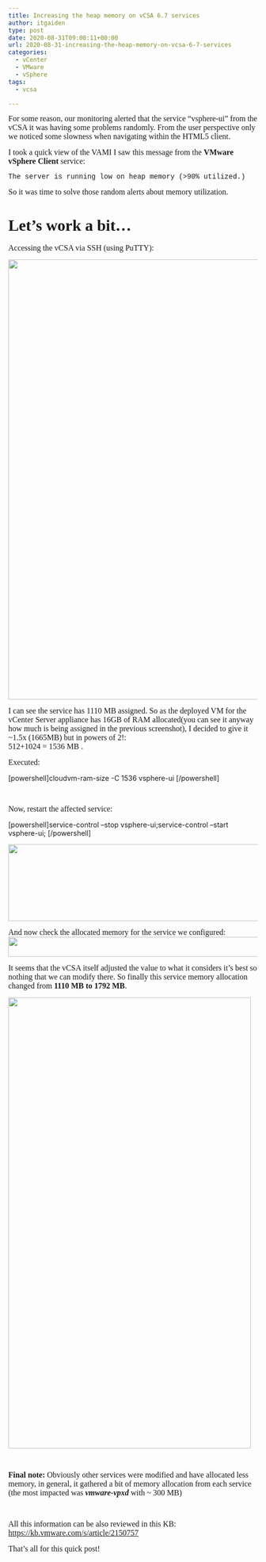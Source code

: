 ```yaml
---
title: Increasing the heap memory on vCSA 6.7 services
author: itgaiden
type: post
date: 2020-08-31T09:00:11+00:00
url: 2020-08-31-increasing-the-heap-memory-on-vcsa-6-7-services
categories:
  - vCenter
  - VMware
  - vSphere
tags:
  - vcsa

---
```

<span style="font-family: Nunito; font-size: 16px;">For some reason, our monitoring alerted that the service “vsphere-ui” from the vCSA it was having some problems randomly. From the user perspective only we noticed some slowness when navigating within the HTML5 client.</span>

<span style="font-family: Nunito; font-size: 16px;">I took a quick view of the VAMI I saw this message from the <strong>VMware vSphere Client</strong> service:</span>

<span style="font-family: courier new, courier;">The server is running low on heap memory (>90% utilized.)</span>

<span style="font-family: Nunito; font-size: 16px;">So it was time to solve those random alerts about memory utilization.</span>

# 

# <span style="font-family: Nunito;  font-size: 32px;">Let&#8217;s work a bit&#8230;</span>

<span style="font-family: Nunito; font-size: 16px;">Accessing the vCSA via SSH (using PuTTY):</span>

<img loading="lazy" class="alignnone wp-image-1818 " src="/wp-content/uploads/2020/08/2020-08-21-11_52_42-Remote-Desktop-Manager-AMZ.png" alt="" width="620" height="888" srcset="/wp-content/uploads/2020/08/2020-08-21-11_52_42-Remote-Desktop-Manager-AMZ.png 825w, /wp-content/uploads/2020/08/2020-08-21-11_52_42-Remote-Desktop-Manager-AMZ-209x300.png 209w, /wp-content/uploads/2020/08/2020-08-21-11_52_42-Remote-Desktop-Manager-AMZ-715x1024.png 715w, /wp-content/uploads/2020/08/2020-08-21-11_52_42-Remote-Desktop-Manager-AMZ-768x1100.png 768w" sizes="(max-width: 620px) 100vw, 620px" /> 

<span style="font-family: Nunito; font-size: 16px;">I can see the service has 1110 MB assigned. So as the deployed VM for the vCenter Server appliance has 16GB of RAM allocated(you can see it anyway how much is being assigned in the previous screenshot), </span><span style="font-family: Nunito; font-size: 16px;">I decided to give it ~1.5x (1665MB) but in powers of 2!:<br /> </span><span style="font-family: Nunito; font-size: 16px;">512+1024 = 1536 MB . </span>

<span style="font-family: Nunito; font-size: 16px;">Executed:</span>

[powershell]cloudvm-ram-size -C 1536 vsphere-ui [/powershell]

&nbsp;

<span style="font-family: Nunito; font-size: 16px;">Now, restart the affected service:</span>

[powershell]service-control &#8211;stop vsphere-ui;service-control &#8211;start vsphere-ui; [/powershell]

<img loading="lazy" class="alignnone wp-image-1819 size-full" src="/wp-content/uploads/2020/08/2_restart_service.png" alt="" width="1122" height="155" srcset="/wp-content/uploads/2020/08/2_restart_service.png 1122w, /wp-content/uploads/2020/08/2_restart_service-300x41.png 300w, /wp-content/uploads/2020/08/2_restart_service-1024x141.png 1024w, /wp-content/uploads/2020/08/2_restart_service-768x106.png 768w" sizes="(max-width: 1122px) 100vw, 1122px" /> 

<span style="font-family: Nunito; font-size: 16px;">And now check the allocated memory for the service we configured:</span><span style="font-family: Nunito; font-size: 16px;"><img loading="lazy" class="alignnone wp-image-1820" src="/wp-content/uploads/2020/08/3_vsphereui.png" alt="" width="625" height="40" srcset="/wp-content/uploads/2020/08/3_vsphereui.png 728w, /wp-content/uploads/2020/08/3_vsphereui-300x19.png 300w" sizes="(max-width: 625px) 100vw, 625px" /></span>

<span style="font-family: Nunito; font-size: 16px;">It seems that the vCSA itself adjusted the value to what it considers it’s best so nothing that we can modify there. So finally this service memory allocation changed from <strong>1110 MB to 1792 MB</strong>.</span>

<span style="font-family: Nunito;"><img loading="lazy" class="alignnone wp-image-1821 " src="/wp-content/uploads/2020/08/4_service-allocation-after-config.png" alt="" width="490" height="910" srcset="/wp-content/uploads/2020/08/4_service-allocation-after-config.png 510w, /wp-content/uploads/2020/08/4_service-allocation-after-config-162x300.png 162w" sizes="(max-width: 490px) 100vw, 490px" /></span>

&nbsp;

<span style="font-family: Nunito; font-size: 16px;"><strong>Final note:</strong> Obviously other services were modified and have allocated less memory, in general, it gathered a bit of memory allocation from each service (the most impacted was <em><strong>vmware-vpxd</strong></em> with ~ 300 MB)</span>

&nbsp;

<span style="font-family: Nunito; font-size: 16px;">All this information can be also reviewed in this KB: <a href="https://kb.vmware.com/s/article/2150757">https://kb.vmware.com/s/article/2150757</a></span>

<span style="font-size: 16px; font-family: Nunito;">That&#8217;s all for this quick post!</span>

&nbsp;